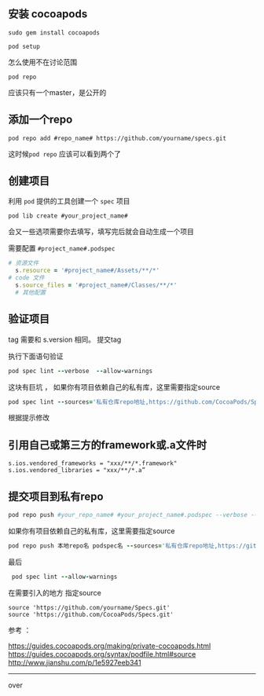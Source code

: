 ## 安装 cocoapods

```
sudo gem install cocoapods
```

```
pod setup
```
怎么使用不在讨论范围 

```
pod repo
```

应该只有一个master，是公开的

## 添加一个repo 

```
pod repo add #repo_name# https://github.com/yourname/specs.git
```

这时候`pod repo` 应该可以看到两个了 

## 创建项目 

利用 `pod` 提供的工具创建一个 `spec` 项目 

```
pod lib create #your_project_name#
```

会又一些选项需要你去填写，填写完后就会自动生成一个项目

需要配置 `#project_name#.podspec`

```ruby
# 资源文件
  s.resource = '#project_name#/Assets/**/*'
# code 文件
  s.source_files = '#project_name#/Classes/**/*'
  # 其他配置
```

## 验证项目 

tag 需要和 s.version 相同。 
提交tag 

执行下面语句验证 

```ruby
pod spec lint --verbose  --allow-warnings
```

这块有巨坑  ， 如果你有项目依赖自己的私有库，这里需要指定source

```ruby
pod spec lint --sources='私有仓库repo地址,https://github.com/CocoaPods/Specs'
```


根据提示修改 

## 引用自己或第三方的framework或.a文件时

```
s.ios.vendored_frameworks = "xxx/**/*.framework"
s.ios.vendored_libraries = "xxx/**/*.a”
```


## 提交项目到私有repo

```ruby
pod repo push #your_repo_name# #your_project_name#.podspec --verbose --allow-warnings
```

如果你有项目依赖自己的私有库，这里需要指定source

```ruby
pod repo push 本地repo名 podspec名 --sources='私有仓库repo地址,https://github.com/CocoaPods/Specs'
```

最后

```ruby
 pod spec lint --allow-warnings
```

在需要引入的地方 指定source

```
source 'https://github.com/yourname/Specs.git'
source 'https://github.com/CocoaPods/Specs.git'
```


参考 ： 

https://guides.cocoapods.org/making/private-cocoapods.html
https://guides.cocoapods.org/syntax/podfile.html#source
http://www.jianshu.com/p/1e5927eeb341



***
over 






